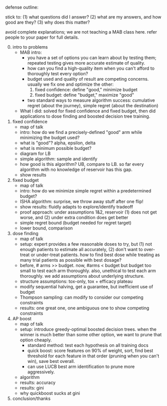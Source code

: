 defense outline:

stick to: (1) what questions did I answer? (2) what are my answers, and how good are they? (3) why does this matter?

avoid complete explanations; we are not teaching a MAB class here. refer people to your paper for full details.

0. intro to problems
	- MAB intro:
		- you have a set of options you can learn about by testing them; repeated testing gives more accurate estimate of quality.
		- how can you find a high-quality item when you can't afford to thoroughly test every option?
		- budget used and quality of result are competing concerns. usually we fix one and optimize the other:
			1. fixed confidence: define "good," minimize budget
			2. fixed budget: define "budget," maximize "good"
		- two standard ways to measure algorithm success: cumulative regret (about the journey), simple regret (about the destination)
	- What I did: solved for fixed confidence and fixed budget, then did applications to dose finding and boosted decision tree training.
1. fixed confidence
	- map of talk
	- intro: how do we find a precisely-defined "good" arm while minimizing the budget used?
	- what is "good"? alpha, epsilon, delta
	- what is minimum possible budget?
	- diagram for LB
	- simple algorithm: sample and identify
	- how good is this algorithm? UB, compare to LB. so far every algorithm with no knowledge of reservoir has this gap.
	- show results
2. fixed budget
	- map of talk
	- intro: how do we minimize simple regret within a predetermined budget?
	- ISHA algorithm: surprise, we throw away stuff after one flip!
	- show results: fluidly adapts to explore/identify tradeoff
	- proof approach: under assumptions 1&2, reservoir (1) does not get worse, and (2) under extra condition does get better
	- simple regret bound (budget needed for regret target)
	- lower bound, comparison
3. dose finding
	- map of talk
	- setup: expert provides a few reasonable doses to try, but (1) not enough patients to estimate all accurately, (2) don't want to over-treat or under-treat patients. how to find best dose while treating as many trial patients as possible with best dosage?
	- before, # arms >> budget. now, #arms < budget but budget too small to test each arm thoroughly. also, unethical to test each arm thoroughly. we add assumptions about underlying structure.
	- structure assumptions: tox-only, tox + efficacy plateau
	- modify sequential halving, get a guarantee, but inefficient use of budget
	- Thompson sampling: can modify to consider our competing constraints
	- results: one great one, one ambiguous one to show competing constraints
4. AP boost
	- map of talk
	- setup: introduce greedy-optimal boosted decision trees. when the winner is much better than some other option, we want to prune that option cheaply.
		* standard method: test each hypothesis on all training docs
		* quick boost: score features on 90% of weight, sort, find best threshold for each feature in that order (pruning when you can't win), save best overall.
		* can use LUCB best arm identification to prune more aggressively.
	- algorithm
	- results: accuracy
	- results: gini
	- why quickboost sucks at gini	
5. conclusion/thanks


